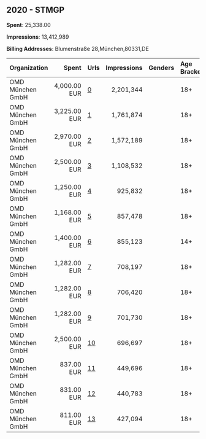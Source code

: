 ## 2020 - STMGP 
**Spent**: 25,338.00

**Impressions**: 13,412,989

**Billing Addresses**: Blumenstraße 28,München,80331,DE

|Organization|Spent|Urls|Impressions|Genders|Age Brackets|Country Codes|
|:---|---:|:---|---:|:---|:---|:---|
|OMD München GmbH|4,000.00 EUR|[0](https://www.snap.com/political-ads/asset/43b1275022110054b53cf405f9e31e55db669c0722bce86cd960f4eb71838464?mediaType=mp4)|2,201,344||18+|germany|
|OMD München GmbH|3,225.00 EUR|[1](https://www.snap.com/political-ads/asset/eb158d0bd046b393f759ea6f3cfc846cb6d84a864e6cda791066f371ca1dea68?mediaType=mp4)|1,761,874||18+|germany|
|OMD München GmbH|2,970.00 EUR|[2](https://www.snap.com/political-ads/asset/1dfaf05cfbf116062468384459e1792a7fb033dbd5347783a724283187b632af?mediaType=mp4)|1,572,189||18+|germany|
|OMD München GmbH|2,500.00 EUR|[3](https://www.snap.com/political-ads/asset/b1c99f95d3645cabf54b20c91c1e4af2bb1be428be5c2477e1dd5d21f2b50702?mediaType=png)|1,108,532||18+|germany|
|OMD München GmbH|1,250.00 EUR|[4](https://www.snap.com/political-ads/asset/74aab38c2ecbe7225dd754387bbc5d189fc9f126f8cbff8069ba8ec9ba163f95?mediaType=mp4)|925,832||18+|germany|
|OMD München GmbH|1,168.00 EUR|[5](https://www.snap.com/political-ads/asset/5974011dbf0a98a95e096a31a546edca2ff0f583edd8200987f1fb783a989000?mediaType=mp4)|857,478||18+|germany|
|OMD München GmbH|1,400.00 EUR|[6](https://www.snap.com/political-ads/asset/248e6870718237a55b4673e33cb6171640cbfe986efc1739348092c36d30dc1f?mediaType=mp4)|855,123||14+|germany|
|OMD München GmbH|1,282.00 EUR|[7](https://www.snap.com/political-ads/asset/4ce021f8062365a74d00a6641013d13263dee0811625f7f5bf2e9e76c5034edf?mediaType=mp4)|708,197||18+|germany|
|OMD München GmbH|1,282.00 EUR|[8](https://www.snap.com/political-ads/asset/b0b63f4242b272253f4fc361fac5859c8b93513e3ee1aa2fb0dc59700a4ccff6?mediaType=mp4)|706,420||18+|germany|
|OMD München GmbH|1,282.00 EUR|[9](https://www.snap.com/political-ads/asset/faf47a07328e03311bb4f80e2318038b9a5e42cbfd5f3f63ab6221671dccfcb9?mediaType=mp4)|701,730||18+|germany|
|OMD München GmbH|2,500.00 EUR|[10](https://www.snap.com/political-ads/asset/da1221bb392ae828db478302be68efca7d120c6f2512f47d8b1c86fdd449639b?mediaType=mp4)|696,697||18+|germany|
|OMD München GmbH|837.00 EUR|[11](https://www.snap.com/political-ads/asset/9c5b533b7c328b724250aee6145fb396d8e5d1e8080e92bba0e02d00d746e76c?mediaType=mp4)|449,696||18+|germany|
|OMD München GmbH|831.00 EUR|[12](https://www.snap.com/political-ads/asset/ae7b1418da208fc14025737b8d115b0e369b8a0925e6066e61bcfed353978396?mediaType=mp4)|440,783||18+|germany|
|OMD München GmbH|811.00 EUR|[13](https://www.snap.com/political-ads/asset/55078bc2726b3ad6e660efa23ccae1fe6744954625b0005a977111c02661c401?mediaType=mp4)|427,094||18+|germany|
